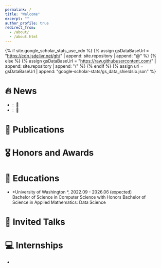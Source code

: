 ```yaml
---
permalink: /
title: "Welcome"
excerpt: ""
author_profile: true
redirect_from: 
  - /about/
  - /about.html
---
```


{% if site.google_scholar_stats_use_cdn %}
{% assign gsDataBaseUrl = "https://cdn.jsdelivr.net/gh/" | append: site.repository | append: "@" %}
{% else %}
{% assign gsDataBaseUrl = "https://raw.githubusercontent.com/" | append: site.repository | append: "/" %}
{% endif %}
{% assign url = gsDataBaseUrl | append: "google-scholar-stats/gs_data_shieldsio.json" %}

<span class='anchor' id='about-me'></span>


# 🔥 News
- : &nbsp;🎉
- : &nbsp;🎉

# 📝 Publications 


# 🎖 Honors and Awards


# 📖 Educations
-  *University of Washington *, 2022.09 - 2026.06 (expected)<br>
Bachelor of Science in Computer Science with Honors
Bachelor of Science in Applied Mathematics: Data Science

# 💬 Invited Talks


# 💻 Internships
-

